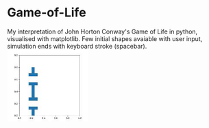 # Game-of-Life
My interpretation of John Horton Conway's Game of Life in python, visualised with matplotlib.
Few initial shapes avaiable with user input, simulation ends with keyboard stroke (spacebar).
![Alt Text](https://raw.githubusercontent.com/hawciu/Game-of-Life/main/game%20of%20life.gif)
